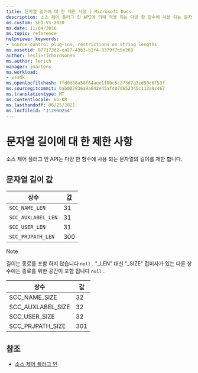 ```yaml
---
title: 문자열 길이에 대 한 제한 사항 | Microsoft Docs
description: 소스 제어 플러그 인 API에 의해 적용 되는 다양 한 함수에 사용 되는 문자열의 길이에 대 한 제한에 대해 알아봅니다.
ms.custom: SEO-VS-2020
ms.date: 11/04/2016
ms.topic: reference
helpviewer_keywords:
- source control plug-ins, restrictions on string lengths
ms.assetid: 877173d2-ca27-43b3-b1f4-8379f7c5e268
author: leslierichardson95
ms.author: lerich
manager: jmartens
ms.workload:
- vssdk
ms.openlocfilehash: 7fd0d88a50f64aee1f0bc5c273d7a3cd50c6f53f
ms.sourcegitcommit: bab002936a9a642e45af407d652345c113a9c467
ms.translationtype: MT
ms.contentlocale: ko-KR
ms.lasthandoff: 06/25/2021
ms.locfileid: "112900254"
---
```

# <a name="restrictions-on-string-lengths"></a>문자열 길이에 대 한 제한 사항
소스 제어 플러그 인 API는 다양 한 함수에 사용 되는 문자열의 길이를 제한 합니다.

## <a name="string-length-values"></a>문자열 길이 값

|상수|값|
|--------------|-----------|
|`SCC_NAME_LEN`|31|
|`SCC_AUXLABEL_LEN`|31|
|`SCC_USER_LEN`|31|
|`SCC_PRJPATH_LEN`|300|

> [!NOTE]
> 길이는 종료를 포함 하지 않습니다 `null` . "_LEN" 대신 "_SIZE" 접미사가 있는 다른 상수에는 종료를 위한 공간이 포함 됩니다 `null` .

|상수|값|
|--------------|-----------|
|SCC_NAME_SIZE|32|
|SCC_AUXLABEL_SIZE|32|
|SCC_USER_SIZE|32|
|SCC_PRJPATH_SIZE|301|

## <a name="see-also"></a>참조
- [소스 제어 플러그 인](../extensibility/source-control-plug-ins.md)
